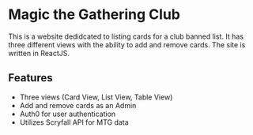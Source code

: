 # Magic the Gathering Club

This is a website dedidcated to listing cards for a club banned list. It has three different views with the ability to add and remove cards. The site is written in ReactJS. 

## Features

  - Three views (Card View, List View, Table View)
  - Add and remove cards as an Admin
  - Auth0 for user authentication
  - Utilizes Scryfall API for MTG data
  
